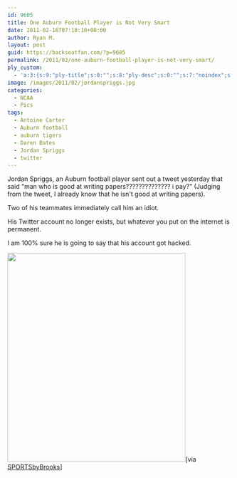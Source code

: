 ```yaml
---
id: 9605
title: One Auburn Football Player is Not Very Smart
date: 2011-02-16T07:18:10+00:00
author: Ryan M.
layout: post
guid: https://backseatfan.com/?p=9605
permalink: /2011/02/one-auburn-football-player-is-not-very-smart/
ply_custom:
  - 'a:3:{s:9:"ply-title";s:0:"";s:8:"ply-desc";s:0:"";s:7:"noindex";s:0:"";}'
image: /images/2011/02/jordanspriggs.jpg
categories:
  - NCAA
  - Pics
tags:
  - Antoine Carter
  - Auburn football
  - auburn tigers
  - Daren Bates
  - Jordan Spriggs
  - twitter
---
```


<div class="entry">
  <p>
    Jordan Spriggs, an Auburn football player sent out a tweet yesterday that said "man who is good at writing papers?????????????? i pay?" (Judging from the tweet, I already know that he isn't good at writing papers).
  </p>

  <p>
    Two of his teammates immediately call him an idiot.
  </p>

  <p>
    His Twitter account no longer exists, but whatever you put on the internet is permanent.
  </p>

  <p>
    I am 100% sure he is going to say that his account got hacked.
  </p>

  <p>
    <img class="aligncenter size-full wp-image-9606" title="jordanspriggs" src="/images/2011/02/jordanspriggs.jpg" alt="" width="400" height="469" srcset="/images/2011/02/jordanspriggs.jpg 400w, /images/2011/02/jordanspriggs-255x300.jpg 255w" sizes="(max-width: 400px) 100vw, 400px" />[via <a href="https://www.sportsbybrooks.com/who-is-good-at-writing-papers-i-pay-29497">SPORTSbyBrooks</a>]
  </p>
</div>
